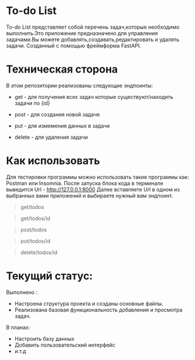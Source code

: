 # To-do List 

To-do List представляет собой перечень задач,которые необходимо выполнить.Это приложение предназначено для управления задачами.Вы можете добавлять,создавать,редактировать и удалять задачи. Созданный с помощью фреймформа FastAPI.

# Техническая сторона
В этом репозитории реализованы следующие эндпоинты:
- get - для получения всех задач которые существуют/находить задачи по {id}

- post - для создания новой задаче

- put - для измемения данных в задаче

- delete - для удаления задачи

# Как использовать 
Для тестировки программы можно использовать такие программы как: Postman или Insomnia.
После запуска блока кода в терминале выведится Url - http://127.0.0.1:8000
Далее вставляете Url в одном из выбранных вами приложений и выбираете нужный вам эндпоинт.
>get/todos

>get/todos/id

>post/todos

>put/todos/id

>delete/todos/id

# Текущий статус: 
Выполнено :
- Настроена структура проекта и созданы основные файлы.
- Реализована базовая функциональность добавления и просмотра задач.

В планах:
- Настроить базу данных
- Добавить пользовательский интерфейс
- и.т.д

